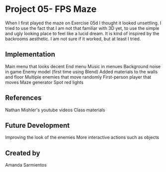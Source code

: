 # Project 05- FPS Maze

When I first played the maze on Exercise 05d I thought it looked unsettling. I tried to use the fact that I am not that familiar with 3D yet, to use the simple and ugly looking place to
feel like a lucid dream. It is kind of inspired by the backrooms aesthetic. I am not sure if it worked, but at least I tried.

## Implementation
Main menu that looks decent
End menu
Music in menues
Background noise in game
Enemy model (first time using Blend)
Added materials to the walls and floor
Multiple enemies that move randomly
First-person player that moves
Maze generator
Spot red lights

## References
Nathan Mishler's youtube videos
Class materials

## Future Development
Improving the look of the enemies
More interactive actions such as objects


## Created by
Amanda Sarmientos
